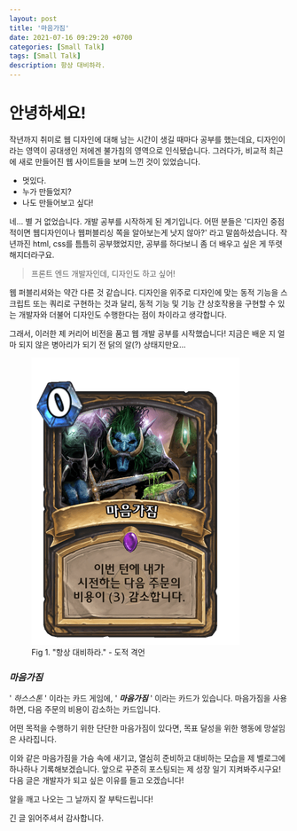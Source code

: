 ```yaml
---
layout: post
title: '마음가짐'
date: 2021-07-16 09:29:20 +0700
categories: [Small Talk]
tags: [Small Talk]
description: 항상 대비하라.
---
```


# 안녕하세요!

작년까지 취미로 웹 디자인에 대해 남는 시간이 생길 때마다 공부를 했는데요, 디자인이라는 영역이 공대생인 저에겐 불가침의 영역으로 인식됐습니다.
그러다가, 비교적 최근에 새로 만들어진 웹 사이트들을 보며 느낀 것이 있었습니다.

- 멋있다.
- 누가 만들었지?
- 나도 만들어보고 싶다!

네... 별 거 없었습니다. 개발 공부를 시작하게 된 계기입니다. 어떤 분들은 '디자인 중점적이면 웹디자인이나 웹퍼블리싱 쪽을 알아보는게 낫지 않아?' 라고 말씀하셨습니다.
작년까진 html, css를 틈틈히 공부했었지만, 공부를 하다보니 좀 더 배우고 싶은 게 뚜렷해지더라구요.
<br>

> 프론트 엔드 개발자인데, 디자인도 하고 싶어!

웹 퍼블리셔와는 약간 다른 것 같습니다. 디자인을 위주로 디자인에 맞는 동적 기능을 스크립트 또는 쿼리로 구현하는 것과 달리,
동적 기능 및 기능 간 상호작용을 구현할 수 있는 개발자와 더불어 디자인도 수행한다는 점이 차이라고 생각합니다.

그래서, 이러한 제 커리어 비전을 품고 웹 개발 공부를 시작했습니다!
지금은 배운 지 얼마 되지 않은 병아리가 되기 전 닭의 알(?) 상태지만요...

<figure>
<img src="./../../images/preparation.png" alt="preparation hearthstone">
<figcaption>Fig 1. "항상 대비하라." - 도적 격언</figcaption>
</figure>

### _마음가짐_

' _하스스톤_ ' 이라는 카드 게임에, ' **_마음가짐_** ' 이라는 카드가 있습니다.
마음가짐을 사용하면, 다음 주문의 비용이 감소하는 카드입니다.

어떤 목적을 수행하기 위한 단단한 마음가짐이 있다면, 목표 달성을 위한 행동에 망설임은 사라집니다.

이와 같은 마음가짐을 가슴 속에 새기고, 열심히 준비하고 대비하는 모습을 제 벨로그에 하나하나 기록해보겠습니다.
앞으로 꾸준히 포스팅되는 제 성장 일기 지켜봐주시구요! 다음 글은 개발자가 되고 싶은 이유를 들고 오겠습니다!

알을 깨고 나오는 그 날까지 잘 부탁드립니다!

긴 글 읽어주셔서 감사합니다.
